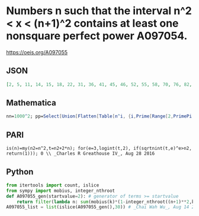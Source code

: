 # Numbers n such that the interval n^2 < x < \(n\+1\)^2 contains at least one nonsquare perfect power A097054\.
https://oeis.org/A097055
## JSON
```JSON
[2, 5, 11, 14, 15, 18, 22, 31, 36, 41, 45, 46, 52, 55, 58, 70, 76, 82, 88, 89, 90, 96, 103, 110, 117, 129, 132, 140, 148, 156, 164, 172, 181, 189, 198, 207, 225, 234, 243, 252, 262, 272, 279, 281, 291, 301, 311, 316, 322, 332, 353, 362, 364, 374, 385, 396, 401]
```
## Mathematica
```Mathematica
nn=1000^2; pp=Select[Union[Flatten[Table[n^i, {i,Prime[Range[2,PrimePi[Log[2,nn]]]]}, {n,2,nn^(1/i)}]]], !IntegerQ[Sqrt[#]]&]; Union[Floor[Sqrt[pp]]] (* _T. D. Noe_, Apr 19 2011 *)
```
## PARI
```PARI
is(n)=my(n2=n^2,t=n2+2*n); for(e=3,logint(t,2), if(sqrtnint(t,e)^e>n2, return(1))); 0 \\ _Charles R Greathouse IV_, Aug 28 2016
```
## Python
```Python
from itertools import count, islice
from sympy import mobius, integer_nthroot
def A097055_gen(startvalue=2): # generator of terms >= startvalue
    return filter(lambda n: sum(mobius(k)*(1-integer_nthroot((n+1)**2,k)[0]) for k in range((n**2).bit_length(),((n+1)**2).bit_length()))+sum(mobius(k)*(integer_nthroot(n**2,k)[0]-integer_nthroot((n+1)**2,k)[0]) for k in range(3,(n**2).bit_length())), count(max(startvalue,2)))
A097055_list = list(islice(A097055_gen(),30)) # _Chai Wah Wu_, Aug 14 2024
```

